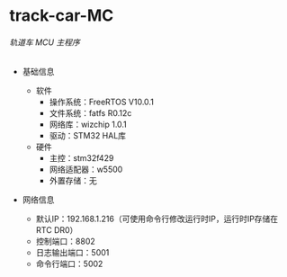 # track-car-MC

######  轨道车 MCU 主程序

* 基础信息
  + 软件
    - 操作系统：FreeRTOS  V10.0.1
    - 文件系统：fatfs R0.12c
    - 网络库：wizchip 1.0.1
    - 驱动：STM32 HAL库
  + 硬件
    - 主控：stm32f429
    - 网络适配器：w5500
    - 外置存储：无

* 网络信息
  + 默认IP：192.168.1.216（可使用命令行修改运行时IP，运行时IP存储在RTC DR0）
  + 控制端口：8802
  + 日志输出端口：5001
  + 命令行端口：5002

